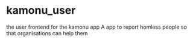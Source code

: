 # kamonu_user

the user frontend for the kamonu app
A app to report homless people so that organisations can help them